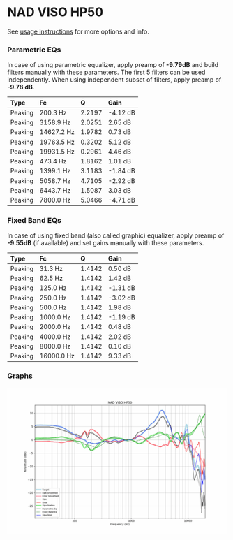 # NAD VISO HP50
See [usage instructions](https://github.com/jaakkopasanen/AutoEq#usage) for more options and info.

### Parametric EQs
In case of using parametric equalizer, apply preamp of **-9.79dB** and build filters manually
with these parameters. The first 5 filters can be used independently.
When using independent subset of filters, apply preamp of **-9.78 dB**.

| Type    | Fc         |      Q | Gain     |
|:--------|:-----------|:-------|:---------|
| Peaking | 200.3 Hz   | 2.2197 | -4.12 dB |
| Peaking | 3158.9 Hz  | 2.0251 | 2.65 dB  |
| Peaking | 14627.2 Hz | 1.9782 | 0.73 dB  |
| Peaking | 19763.5 Hz | 0.3202 | 5.12 dB  |
| Peaking | 19931.5 Hz | 0.2961 | 4.46 dB  |
| Peaking | 473.4 Hz   | 1.8162 | 1.01 dB  |
| Peaking | 1399.1 Hz  | 3.1183 | -1.84 dB |
| Peaking | 5058.7 Hz  | 4.7105 | -2.92 dB |
| Peaking | 6443.7 Hz  | 1.5087 | 3.03 dB  |
| Peaking | 7800.0 Hz  | 5.0466 | -4.71 dB |

### Fixed Band EQs
In case of using fixed band (also called graphic) equalizer, apply preamp of **-9.55dB**
(if available) and set gains manually with these parameters.

| Type    | Fc         |      Q | Gain     |
|:--------|:-----------|:-------|:---------|
| Peaking | 31.3 Hz    | 1.4142 | 0.50 dB  |
| Peaking | 62.5 Hz    | 1.4142 | 1.42 dB  |
| Peaking | 125.0 Hz   | 1.4142 | -1.31 dB |
| Peaking | 250.0 Hz   | 1.4142 | -3.02 dB |
| Peaking | 500.0 Hz   | 1.4142 | 1.98 dB  |
| Peaking | 1000.0 Hz  | 1.4142 | -1.19 dB |
| Peaking | 2000.0 Hz  | 1.4142 | 0.48 dB  |
| Peaking | 4000.0 Hz  | 1.4142 | 2.02 dB  |
| Peaking | 8000.0 Hz  | 1.4142 | 0.10 dB  |
| Peaking | 16000.0 Hz | 1.4142 | 9.33 dB  |

### Graphs
![](./NAD%20VISO%20HP50.png)